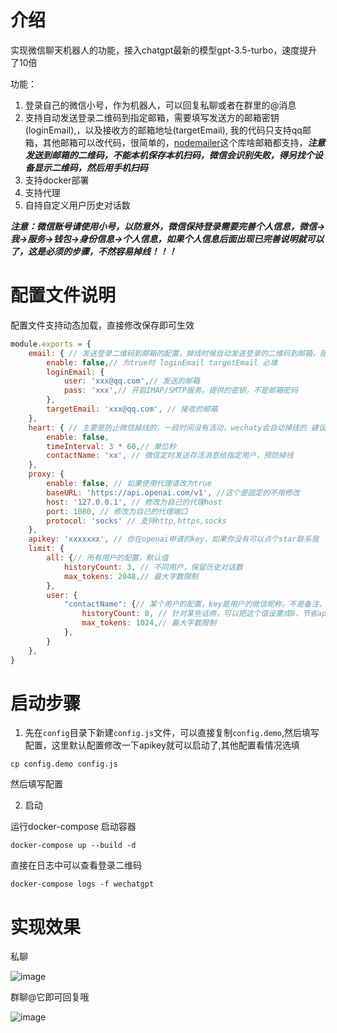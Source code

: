 # 介绍

实现微信聊天机器人的功能，接入chatgpt最新的模型gpt-3.5-turbo，速度提升了10倍

功能：
1. 登录自己的微信小号，作为机器人，可以回复私聊或者在群里的@消息
2. 支持自动发送登录二维码到指定邮箱，需要填写发送方的邮箱密钥(loginEmail),，以及接收方的邮箱地址(targetEmail), 我的代码只支持qq邮箱，其他邮箱可以改代码，很简单的，[nodemailer](https://www.npmjs.com/package/nodemailer)这个库啥邮箱都支持，***注意发送到邮箱的二维码，不能本机保存本机扫码，微信会识别失败，得另找个设备显示二维码，然后用手机扫码***
3. 支持docker部署
4. 支持代理
5. 自持自定义用户历史对话数

***注意：微信账号请使用小号，以防意外，微信保持登录需要完善个人信息，微信->我->服务->钱包->身份信息->个人信息，如果个人信息后面出现已完善说明就可以了，这是必须的步骤，不然容易掉线！！！***

# 配置文件说明
配置文件支持动态加载，直接修改保存即可生效

```js
module.exports = {
    email: { // 发送登录二维码到邮箱的配置，掉线时候自动发送登录的二维码到邮箱，随时随地登录
        enable: false,// 为true时 loginEmail targetEmail 必填
        loginEmail: {
            user: 'xxx@qq.com',// 发送的邮箱
            pass: 'xxx',// 开启IMAP/SMTP服务，提供的密钥，不是邮箱密码
        },
        targetEmail: 'xxx@qq.com', // 接收的邮箱
    },
    heart: { // 主要是防止微信掉线的，一段时间没有活动，wechaty会自动掉线的 建议开启
        enable: false,
        timeInterval: 3 * 60,// 单位秒
        contactName: 'xx', // 微信定时发送存活消息给指定用户，预防掉线
    },
    proxy: {
        enable: false, // 如果使用代理请改为true
        baseURL: 'https://api.openai.com/v1', //这个是固定的不用修改
        host: '127.0.0.1', // 修改为自己的代理host
        port: 1080, // 修改为自己的代理端口
        protocol: 'socks' // 支持http,https,socks
    },
    apikey: 'xxxxxxx', // 你在openai申请的key，如果你没有可以点个star联系我
    limit: {
        all: {// 所有用户的配置，默认值
            historyCount: 3, // 不同用户，保留历史对话数
            max_tokens: 2048,// 最大字数限制
        },
        user: {
            "contactName": {// 某个用户的配置，key是用户的微信昵称，不是备注，也不是群昵称，日志里面有打印
                historyCount: 0, // 针对某些话痨，可以把这个值设置成0，节省api使用字数，设置0即没有历史对话
                max_tokens: 1024,// 最大字数限制
            },
        }
    },
}
```

# 启动步骤

1. 先在`config`目录下新建`config.js`文件，可以直接复制`config.demo`,然后填写配置，这里默认配置修改一下apikey就可以启动了,其他配置看情况选填
```
cp config.demo config.js
```
然后填写配置

2. 启动

运行docker-compose 启动容器
```
docker-compose up --build -d
```
直接在日志中可以查看登录二维码
```
docker-compose logs -f wechatgpt
```

# 实现效果
私聊

![image](https://user-images.githubusercontent.com/29322721/223895025-fe22d235-a4e3-43e2-b267-0d9f8e7873a0.png)

群聊@它即可回复哦

![image](https://user-images.githubusercontent.com/29322721/223895137-d5b2b7a4-e15d-4ad0-9900-22c427e5ba1f.png)

